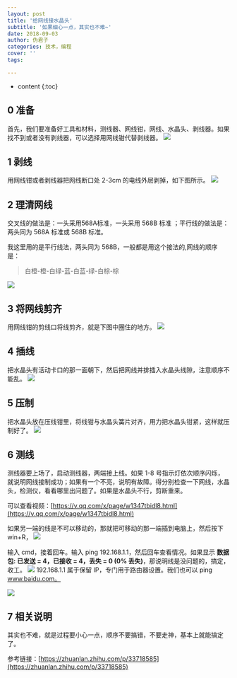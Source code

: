 ```yaml
---
layout: post
title: '给网线接水晶头'
subtitle: '如果细心一点，其实也不难~'
date: 2018-09-03
author: 伪君子
categories: 技术，编程
cover: ''
tags: 

---
```


* content
{:toc}
##  0  准备
首先，我们要准备好工具和材料，测线器、网线钳，网线、水晶头、剥线器。如果找不到或者没有剥线器，可以选择用网线钳代替剥线器。
![](https://upload-images.jianshu.io/upload_images/2989110-d0c83e4831681703.jpg?imageMogr2/auto-orient/strip%7CimageView2/2/w/1240)

##  1 剥线

用网线钳或者剥线器把网线断口处 2-3cm 的电线外层剥掉，如下图所示。
![](https://upload-images.jianshu.io/upload_images/2989110-7425e1661f9d68ae.jpg?imageMogr2/auto-orient/strip%7CimageView2/2/w/1240)


##  2 理清网线

交叉线的做法是：一头采用568A标准，一头采用 568B 标准 ；平行线的做法是：两头同为 568A 标准或 568B 标准。

我这里用的是平行线法，两头同为 568B，一般都是用这个接法的,网线的顺序是：

>白橙-橙-白绿-蓝-白蓝-绿-白棕-棕

![](https://upload-images.jianshu.io/upload_images/2989110-9dc88eebc7d1bb48.jpg?imageMogr2/auto-orient/strip%7CimageView2/2/w/1240)

##  3 将网线剪齐

用网线钳的剪线口将线剪齐，就是下图中圈住的地方。
![](https://upload-images.jianshu.io/upload_images/2989110-37dacbdf726b7ee5.png?imageMogr2/auto-orient/strip%7CimageView2/2/w/1240)
##  4 插线
把水晶头有活动卡口的那一面朝下，然后把网线并排插入水晶头线隙，注意顺序不能乱。
![](https://upload-images.jianshu.io/upload_images/2989110-48aa305d78a81ca4.png?imageMogr2/auto-orient/strip%7CimageView2/2/w/1240)

##  5 压制
把水晶头放在压线钳里，将线钳与水晶头簧片对齐，用力把水晶头钳紧，这样就压制好了。
![](https://upload-images.jianshu.io/upload_images/2989110-b2ad21d485e7063c.jpg?imageMogr2/auto-orient/strip%7CimageView2/2/w/1240)

##  6 测线
测线器要上场了，启动测线器，两端接上线。如果 1-8 号指示灯依次顺序闪烁，就说明网线接制成功；如果有一个不亮，说明有故障。得分别检查一下网线，水晶头，检测仪，看看哪里出问题了。如果是水晶头不行，剪断重来。

可以查看视频：[https://v.qq.com/x/page/w1347tbidl8.html](https://v.qq.com/x/page/w1347tbidl8.html)

如果另一端的线是不可以移动的，那就把可移动的那一端插到电脑上，然后按下 win+R，
![](https://upload-images.jianshu.io/upload_images/2989110-993820d1ac43d57b.png?imageMogr2/auto-orient/strip%7CimageView2/2/w/1240)

输入 cmd，接着回车。输入 ping 192.168.1.1，然后回车查看情况。如果显示 **数据包: 已发送 = 4，已接收 = 4，丢失 = 0 (0% 丢失)**，那说明线是没问题的，搞定，收工。
![](https://upload-images.jianshu.io/upload_images/2989110-6905bb7b6d2c775c.png?imageMogr2/auto-orient/strip%7CimageView2/2/w/1240)
192.168.1.1 属于保留 IP，专门用于路由器设置。我们也可以 ping www.baidu.com。

![](https://upload-images.jianshu.io/upload_images/2989110-3bb00551c4459046.png?imageMogr2/auto-orient/strip%7CimageView2/2/w/1240)

##  7 相关说明
其实也不难，就是过程要小心一点，顺序不要搞错，不要走神，基本上就能搞定了。

参考链接：[https://zhuanlan.zhihu.com/p/33718585](https://zhuanlan.zhihu.com/p/33718585)